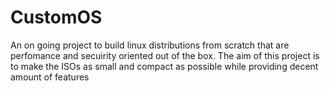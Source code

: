 # CustomOS
An on going project to build linux distributions from scratch that are perfomance and secuirity oriented out of the box. The aim of this project is to make the ISOs as small and compact as possible while providing decent amount of features
